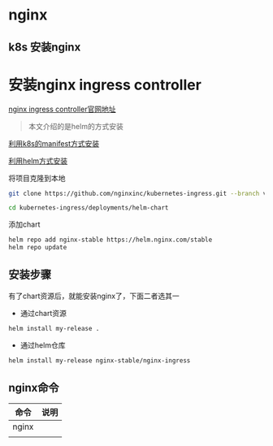 # nginx

## k8s 安装nginx



# 安装nginx ingress controller

[nginx ingress controller官网地址](https://docs.nginx.com/nginx-ingress-controller/)

> 本文介绍的是helm的方式安装

[利用k8s的manifest方式安装](https://docs.nginx.com/nginx-ingress-controller/installation/installation-with-manifests/)

[利用helm方式安装](https://docs.nginx.com/nginx-ingress-controller/installation/installation-with-helm/)

将项目克隆到本地

```bash
git clone https://github.com/nginxinc/kubernetes-ingress.git --branch v2.4.0

cd kubernetes-ingress/deployments/helm-chart
```

添加chart

```bash
helm repo add nginx-stable https://helm.nginx.com/stable
helm repo update
```

## 安装步骤

有了chart资源后，就能安装nginx了，下面二者选其一

- 通过chart资源
```bash
helm install my-release .
```

- 通过helm仓库
```bash
helm install my-release nginx-stable/nginx-ingress
```

## nginx命令

|命令|说明|
|:---:|:---:|
|nginx ||
|||

